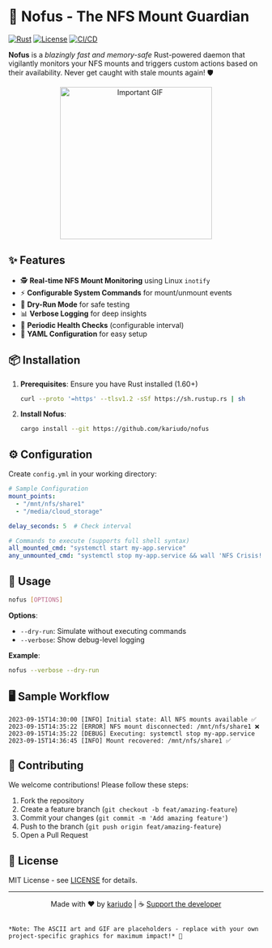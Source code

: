 # 🚀 Nofus - The NFS Mount Guardian

[![Rust](https://img.shields.io/badge/Rust-1.60%2B-orange?logo=rust)](https://www.rust-lang.org/)
[![License](https://img.shields.io/badge/License-MIT-blue.svg)](LICENSE)
[![CI/CD](https://github.com/kariudo/nofus/actions/workflows/rust.yml/badge.svg)](https://github.com/kariudo/nofus/actions)

**Nofus** is a _blazingly fast and memory-safe_ Rust-powered daemon that vigilantly monitors your NFS mounts and triggers custom actions based on their availability. Never get caught with stale mounts again! 🛡️

<p align="center">
  <img src="https://media.giphy.com/media/3o7abKhOpu0NwenH3O/giphy.gif" alt="Important GIF" width="300"/>
</p>

## ✨ Features

- 🕵️ **Real-time NFS Mount Monitoring** using Linux `inotify`
- ⚡ **Configurable System Commands** for mount/unmount events
- 🧪 **Dry-Run Mode** for safe testing
- 📊 **Verbose Logging** for deep insights
- 🔄 **Periodic Health Checks** (configurable interval)
- 📁 **YAML Configuration** for easy setup

## 📦 Installation

1. **Prerequisites**: Ensure you have Rust installed (1.60+)
   ```bash
   curl --proto '=https' --tlsv1.2 -sSf https://sh.rustup.rs | sh
   ```

2. **Install Nofus**:
   ```bash
   cargo install --git https://github.com/kariudo/nofus
   ```

## ⚙️ Configuration

Create `config.yml` in your working directory:

```yaml
# Sample Configuration
mount_points:
  - "/mnt/nfs/share1"
  - "/media/cloud_storage"

delay_seconds: 5  # Check interval

# Commands to execute (supports full shell syntax)
all_mounted_cmd: "systemctl start my-app.service"
any_unmounted_cmd: "systemctl stop my-app.service && wall 'NFS Crisis!'"
```

## 🚦 Usage

```bash
nofus [OPTIONS]
```

**Options**:
- `--dry-run`: Simulate without executing commands
- `--verbose`: Show debug-level logging

**Example**:
```bash
nofus --verbose --dry-run
```

## 🖥️ Sample Workflow

```text
2023-09-15T14:30:00 [INFO] Initial state: All NFS mounts available ✅
2023-09-15T14:35:22 [ERROR] NFS mount disconnected: /mnt/nfs/share1 ❌
2023-09-15T14:35:22 [DEBUG] Executing: systemctl stop my-app.service
2023-09-15T14:36:45 [INFO] Mount recovered: /mnt/nfs/share1 ✅
```

## 🤝 Contributing

We welcome contributions! Please follow these steps:
1. Fork the repository
2. Create a feature branch (`git checkout -b feat/amazing-feature`)
3. Commit your changes (`git commit -m 'Add amazing feature'`)
4. Push to the branch (`git push origin feat/amazing-feature`)
5. Open a Pull Request

## 📜 License

MIT License - see [LICENSE](LICENSE) for details.

---

<p align="center">
  Made with ❤️ by <a href="https://github.com/kariudo">kariudo</a> | 
  ☕ <a href="https://buymeacoffee.com/kariudo">Support the developer</a>
</p>

``` 

*Note: The ASCII art and GIF are placeholders - replace with your own project-specific graphics for maximum impact!* 🎨
